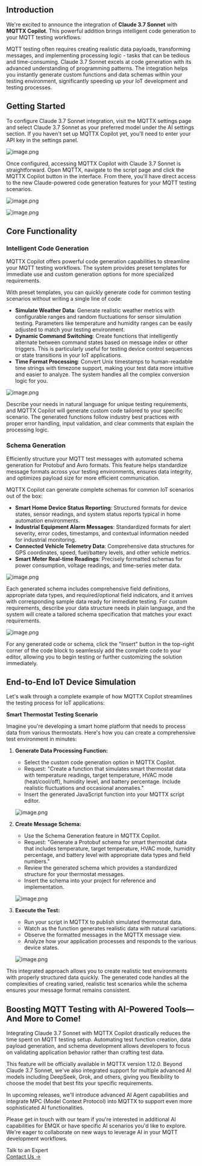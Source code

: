 ## Introduction

We're excited to announce the integration of **Claude 3.7 Sonnet** with **MQTTX Copilot**. This powerful addition brings intelligent code generation to your MQTT testing workflows.

MQTT testing often requires creating realistic data payloads, transforming messages, and implementing processing logic - tasks that can be tedious and time-consuming. Claude 3.7 Sonnet excels at code generation with its advanced understanding of programming patterns. The integration helps you instantly generate custom functions and data schemas within your testing environment, significantly speeding up your IoT development and testing processes.

## Getting Started

To configure Claude 3.7 Sonnet integration, visit the MQTTX settings page and select Claude 3.7 Sonnet as your preferred model under the AI settings section. If you haven't set up MQTTX Copilot yet, you'll need to enter your API key in the settings panel.

![image.png](https://assets.emqx.com/images/cd330887e413bea5fe0447b1bd4c7a4a.png)

Once configured, accessing MQTTX Copilot with Claude 3.7 Sonnet is straightforward. Open MQTTX, navigate to the script page and click the MQTTX Copilot button in the interface. From there, you'll have direct access to the new Claude-powered code generation features for your MQTT testing scenarios.

![image.png](https://assets.emqx.com/images/0f13351028ac9218a4a22c654d39ae90.png)

![image.png](https://assets.emqx.com/images/3561630506622f015bfcec01b5b6fd71.png)

## Core Functionality

### Intelligent Code Generation

MQTTX Copilot offers powerful code generation capabilities to streamline your MQTT testing workflows. The system provides preset templates for immediate use and custom generation options for more specialized requirements.

With preset templates, you can quickly generate code for common testing scenarios without writing a single line of code:

- **Simulate Weather Data**: Generate realistic weather metrics with configurable ranges and random fluctuations for sensor simulation testing. Parameters like temperature and humidity ranges can be easily adjusted to match your testing environment.
- **Dynamic Command Switching**: Create functions that intelligently alternate between command states based on message index or other triggers. This is particularly useful for testing device control sequences or state transitions in your IoT applications.
- **Time Format Processing**: Convert Unix timestamps to human-readable time strings with timezone support, making your test data more intuitive and easier to analyze. The system handles all the complex conversion logic for you.

![image.png](https://assets.emqx.com/images/6404e6b4604893a1431ed64f6c3151f1.png)

Describe your needs in natural language for unique testing requirements, and MQTTX Copilot will generate custom code tailored to your specific scenario. The generated functions follow industry best practices with proper error handling, input validation, and clear comments that explain the processing logic.

### Schema Generation

Efficiently structure your MQTT test messages with automated schema generation for Protobuf and Avro formats. This feature helps standardize message formats across your testing environments, ensures data integrity, and optimizes payload size for more efficient communication.

MQTTX Copilot can generate complete schemas for common IoT scenarios out of the box:

- **Smart Home Device Status Reporting**: Structured formats for device states, sensor readings, and system status reports typical in home automation environments.
- **Industrial Equipment Alarm Messages**: Standardized formats for alert severity, error codes, timestamps, and contextual information needed for industrial monitoring.
- **Connected Vehicle Telemetry Data**: Comprehensive data structures for GPS coordinates, speed, fuel/battery levels, and other vehicle metrics.
- **Smart Meter Real-time Readings**: Precisely formatted schemas for power consumption, voltage readings, and time-series meter data.

![image.png](https://assets.emqx.com/images/48464e7124db19fd6b23c1c10d737bbf.png)

Each generated schema includes comprehensive field definitions, appropriate data types, and required/optional field indicators, and it arrives with corresponding sample data ready for immediate testing. For custom requirements, describe your data structure needs in plain language, and the system will create a tailored schema specification that matches your exact requirements.

![image.png](https://assets.emqx.com/images/bd43a4dd3304437c2091acfd5c847e3d.png)

For any generated code or schema, click the "Insert" button in the top-right corner of the code block to seamlessly add the complete code to your editor, allowing you to begin testing or further customizing the solution immediately.

## End-to-End IoT Device Simulation

Let's walk through a complete example of how MQTTX Copilot streamlines the testing process for IoT applications:

**Smart Thermostat Testing Scenario**

Imagine you're developing a smart home platform that needs to process data from various thermostats. Here's how you can create a comprehensive test environment in minutes:

1. **Generate Data Processing Function:**

   - Select the custom code generation option in MQTTX Copilot.
   - Request: "Create a function that simulates smart thermostat data with temperature readings, target temperature, HVAC mode (heat/cool/off), humidity level, and battery percentage. Include realistic fluctuations and occasional anomalies."
   - Insert the generated JavaScript function into your MQTTX script editor.

   ![image.png](https://assets.emqx.com/images/b1a6064fac2febbf1329b9efdd6ccae9.png)

2. **Create Message Schema:**

   - Use the Schema Generation feature in MQTTX Copilot.
   - Request: "Generate a Protobuf schema for smart thermostat data that includes temperature, target temperature, HVAC mode, humidity percentage, and battery level with appropriate data types and field numbers."
   - Review the generated schema which provides a standardized structure for your thermostat messages.
   - Insert the schema into your project for reference and implementation.

   ![image.png](https://assets.emqx.com/images/d5bb66112faa4aeb13ce73368ca1cc0d.png)

1. **Execute the Test:**

   - Run your script in MQTTX to publish simulated thermostat data.
   - Watch as the function generates realistic data with natural variations.
   - Observe the formatted messages in the MQTTX message view.
   - Analyze how your application processes and responds to the various device states.

   ![image.png](https://assets.emqx.com/images/9c0bd2a16f70d355ad09b81f56129ba6.png)

This integrated approach allows you to create realistic test environments with properly structured data quickly. The generated code handles all the complexities of creating varied, realistic test scenarios while the schema ensures your message format remains consistent.

## Boosting MQTT Testing with AI-Powered Tools—And More to Come!

Integrating Claude 3.7 Sonnet with MQTTX Copilot drastically reduces the time spent on MQTT testing setup. Automating test function creation, data payload generation, and schema development allows developers to focus on validating application behavior rather than crafting test data.

This feature will be officially available in MQTTX version 1.12.0. Beyond Claude 3.7 Sonnet, we've also integrated support for multiple advanced AI models including DeepSeek, Grok, and others, giving you flexibility to choose the model that best fits your specific requirements.

In upcoming releases, we'll introduce advanced AI Agent capabilities and integrate MPC (Model Context Protocol) into MQTTX to support even more sophisticated AI functionalities.

Please get in touch with our team if you're interested in additional AI capabilities for EMQX or have specific AI scenarios you'd like to explore. We're eager to collaborate on new ways to leverage AI in your MQTT development workflows.



<section class="promotion">
    <div>
        Talk to an Expert
    </div>
    <a href="https://www.emqx.com/en/contact?product=solutions" class="button is-gradient">Contact Us →</a>
</section>
